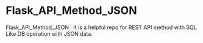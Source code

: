 # Flask_API_Method_JSON
Flask_API_Method_JSON : It is a helpful repo for REST API method with SQL Like DB operation with JSON data.
